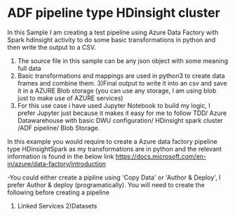 # ADF pipeline type HDinsight cluster
In this Sample I am creating a test pipeline using Azure Data Factory with Spark hdinsight activity to do some basic transformations in python and then write the output to a CSV.

1) The source file in this sample can be any json object with some meaning full data
2) Basic transformations and mappings are used in python3 to create data frames and combine them.
3)Final output to write it into an csv and save it in a AZURE Blob storage (you can use any storage, I am using blob just to make use of AZURE services)
4) For this use case i have used Jupyter Notebook to build my logic, I prefer Jupyter just because it makes it easy for me to follow TDD/ Azure Datawarehouse with basic DWU configuration/ HDinsight spark cluster /ADF pipeline/ Blob Storage.


In this example you would require to create a Azure data factory pipeline type HDinsightSpark as my transformations are in python and the relevant information is found in the below link
https://docs.microsoft.com/en-in/azure/data-factory/introduction

-You could either create a pipline using 'Copy Data' or 'Author & Deploy', I prefer Author & deploy (programatically). You will need to create the following before creating a pipeline

1) Linked Services
2)Datasets


